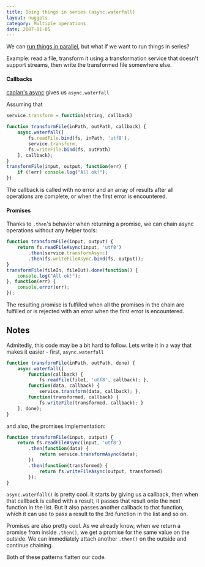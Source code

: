 ```yaml
---
title: Doing things in series (async.waterfall)
layout: nuggets
category: Multiple operations
date: 2007-01-05
---
```


We can [run things in parallel](10-doing-things-in-parallel.html), but what if 
we want to run things in series? 

Example: read a file, transform it using a transformation service that doesn't 
support streams, then write the transformed file somewhere else.


#### Callbacks

[caolan's async](//github.com/caolan/async) gives us `async.waterfall`

Assuming that 

```js
service.transform = function(string, callback)
```

```js
function transformFile(inPath, outPath, callback) {
	async.waterfall([
		fs.readFile.bind(fs, inPath, 'utf8'),	
		service.transform,
		fs.writeFile.bind(fs, outPath)
	], callback);
}
transformFile(input, output, function(err) {
	if (!err) console.log("All ok!");
})
```

The callback is called with no error and an array of results after all 
operations are complete, or when the first error is encountered.

#### Promises

Thanks to `.then`'s behavior when returning a promise, we can chain async 
operations without any helper tools:

```js
function transformFile(input, output) {
	return fs.readFileAsync(input, 'utf8')
		.then(service.transformAsync)
		.then(fs.writeFileAsync.bind(fs, output)); 
}
transformFile(fileIn, fileOut).done(function() {
	console.log("All ok!");
}, function(err) { 
	console.error(err);
});
```

The resulting promise is fulfilled when all the promises in the chain are
fulfilled or is rejected with an error when the first error is encountered.

## Notes

Admitedly, this code may be a bit hard to follow. Lets write it in a way that 
makes it easier - first, `async.waterfall`

```js
function transformFile(inPath, outPath, done) {
	async.waterfall([
		function(callback) { 
			fs.readFile(file1, 'utf8', callback); },	
		function(data, callback) { 
			service.transform(data, callback); },
		function(transformed, callback) { 
			fs.writeFile(transformed, callback); }
	], done);
}
``` 

and also, the promises implementation:

```js
function transformFile(input, output) {
	return fs.readFileAsync(input, 'utf8')
		.then(function(data) {
			return service.transformAsync(data);
		})
		.then(function(transformed) {
			return fs.writeFileAsync(output, transformed)
		}); 
}
```

`async.waterfall()` is pretty cool. It starts by giving us a callback, then
when that callback is called with a result, it passes that result onto the next 
function in the list. But it also passes another callback to that function,
which it can use to pass a result to the 3rd function in the list and so on.

Promises are also pretty cool. As we already know, when we return a promise 
from inside `.then()`, we get a promise for the same value on the outside. We 
can  immediately attach another `.then()` on the outside and continue chaining.

Both of these patterns flatten our code.
